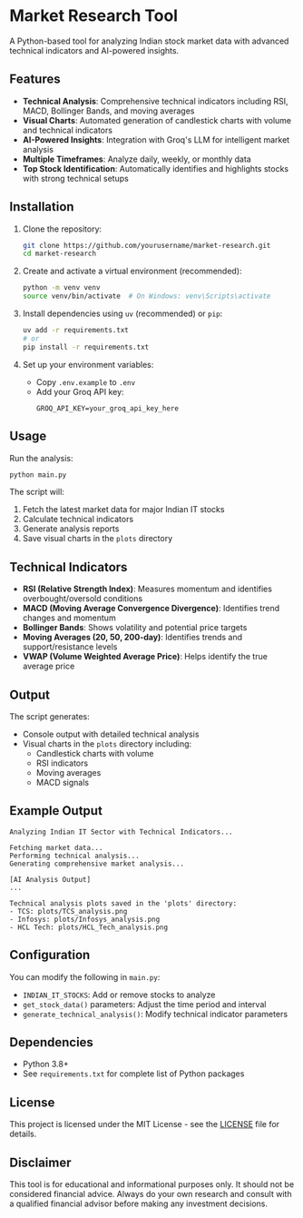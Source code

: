 # Market Research Tool

A Python-based tool for analyzing Indian stock market data with advanced technical indicators and AI-powered insights.

## Features

- **Technical Analysis**: Comprehensive technical indicators including RSI, MACD, Bollinger Bands, and moving averages
- **Visual Charts**: Automated generation of candlestick charts with volume and technical indicators
- **AI-Powered Insights**: Integration with Groq's LLM for intelligent market analysis
- **Multiple Timeframes**: Analyze daily, weekly, or monthly data
- **Top Stock Identification**: Automatically identifies and highlights stocks with strong technical setups

## Installation

1. Clone the repository:
   ```bash
   git clone https://github.com/yourusername/market-research.git
   cd market-research
   ```

2. Create and activate a virtual environment (recommended):
   ```bash
   python -m venv venv
   source venv/bin/activate  # On Windows: venv\Scripts\activate
   ```

3. Install dependencies using `uv` (recommended) or `pip`:
   ```bash
   uv add -r requirements.txt
   # or
   pip install -r requirements.txt
   ```

4. Set up your environment variables:
   - Copy `.env.example` to `.env`
   - Add your Groq API key:
     ```
     GROQ_API_KEY=your_groq_api_key_here
     ```

## Usage

Run the analysis:
```bash
python main.py
```

The script will:
1. Fetch the latest market data for major Indian IT stocks
2. Calculate technical indicators
3. Generate analysis reports
4. Save visual charts in the `plots` directory

## Technical Indicators

- **RSI (Relative Strength Index)**: Measures momentum and identifies overbought/oversold conditions
- **MACD (Moving Average Convergence Divergence)**: Identifies trend changes and momentum
- **Bollinger Bands**: Shows volatility and potential price targets
- **Moving Averages (20, 50, 200-day)**: Identifies trends and support/resistance levels
- **VWAP (Volume Weighted Average Price)**: Helps identify the true average price

## Output

The script generates:
- Console output with detailed technical analysis
- Visual charts in the `plots` directory including:
  - Candlestick charts with volume
  - RSI indicators
  - Moving averages
  - MACD signals

## Example Output

```
Analyzing Indian IT Sector with Technical Indicators...

Fetching market data...
Performing technical analysis...
Generating comprehensive market analysis...

[AI Analysis Output]
...

Technical analysis plots saved in the 'plots' directory:
- TCS: plots/TCS_analysis.png
- Infosys: plots/Infosys_analysis.png
- HCL Tech: plots/HCL_Tech_analysis.png
```

## Configuration

You can modify the following in `main.py`:
- `INDIAN_IT_STOCKS`: Add or remove stocks to analyze
- `get_stock_data()` parameters: Adjust the time period and interval
- `generate_technical_analysis()`: Modify technical indicator parameters

## Dependencies

- Python 3.8+
- See `requirements.txt` for complete list of Python packages

## License

This project is licensed under the MIT License - see the [LICENSE](LICENSE) file for details.

## Disclaimer

This tool is for educational and informational purposes only. It should not be considered financial advice. Always do your own research and consult with a qualified financial advisor before making any investment decisions.